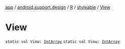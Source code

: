 [app](../../../index.md) / [android.support.design](../../index.md) / [R](../index.md) / [styleable](index.md) / [View](./-view.md)

# View

`static val View: `[`IntArray`](https://kotlinlang.org/api/latest/jvm/stdlib/kotlin/-int-array/index.html)
`static val View: `[`IntArray`](https://kotlinlang.org/api/latest/jvm/stdlib/kotlin/-int-array/index.html)